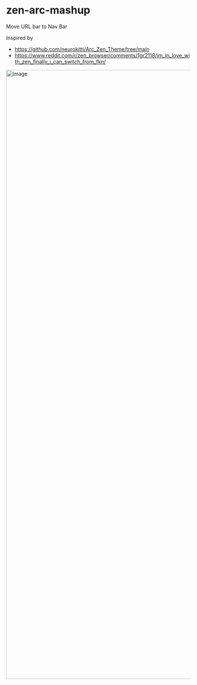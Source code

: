 # zen-arc-mashup

Move URL bar to Nav Bar

Inspired by 
- https://github.com/neurokitti/Arc_Zen_Theme/tree/main
- https://www.reddit.com/r/zen_browser/comments/1gr2118/im_in_love_with_zen_finally_i_can_switch_from_fkn/

<img width="1662" alt="image" src="https://github.com/user-attachments/assets/9c6ceee3-ef93-492e-9358-09dc46ac89f1">
